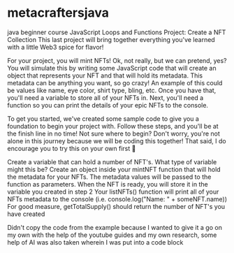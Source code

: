 # metacraftersjava
java beginner course
JavaScript Loops and Functions
Project: Create a NFT Collection
This last project will bring together everything you've learned with a little Web3 spice for flavor!

For your project, you will mint NFTs! Ok, not really, but we can pretend, yes? You will simulate this by writing some JavaScript code that will create an object that represents your NFT and that will hold its metadata. This metadata can be anything you want, so go crazy! An example of this could be values like name, eye color, shirt type, bling, etc. Once you have that, you'll need a variable to store all of your NFTs in. Next, you'll need a function so you can print the details of your epic NFTs to the console.

To get you started, we've created some sample code to give you a foundation to begin your project with. Follow these steps, and you'll be at the finish line in no time! Not sure where to begin? Don't worry, you're not alone in this journey because we will be coding this together! That said, I do encourage you to try this on your own first :muscle:

Create a variable that can hold a number of NFT's. What type of variable might this be?
Create an object inside your mintNFT function that will hold the metadata for your NFTs. The metadata values will be passed to the function as parameters. When the NFT is ready, you will store it in the variable you created in step 2
Your listNFTs() function will print all of your NFTs metadata to the console (i.e. console.log("Name: " + someNFT.name))
For good measure, getTotalSupply() should return the number of NFT's you have created

Didn't copy the code from the example because I wanted to give it a go on my own with the help of the youtube guides and my own research, some help of AI was also taken wherein I was put into a code block
